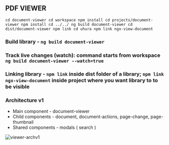 ## PDF VIEWER
`cd document-viewer
cd workspace
npm install
cd projects/document-viewer
npm install
cd ../../
ng build document-viewer
cd dist/document-viewer
npm link
cd uhura
npm link ngx-view-document`
### Build library - `ng build document-viewer`

### Track live changes (watch): command starts from workspace `ng build document-viewer --watch=true`

### Linking library - `npm link` inside dist folder of a library; `npm link ngx-view-document` inside project where you want library to to be visible

### Architecture v1

- Main component - document-viewer
- Child components - document, document-actions, page-change, page-thumbnail
- Shared components - modals ( search )

![viewer-archv1](https://user-images.githubusercontent.com/18723426/111987901-10a63e00-8b10-11eb-93af-eb511f1624a9.png)
